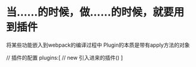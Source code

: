 # 当……的时候，做……的时候，就要用到插件
将某些功能嵌入到webpack的编译过程中
Plugin的本质是带有apply方法的对象

//   插件的配置
    plugins:[
        // new 引入进来的插件()
    ]